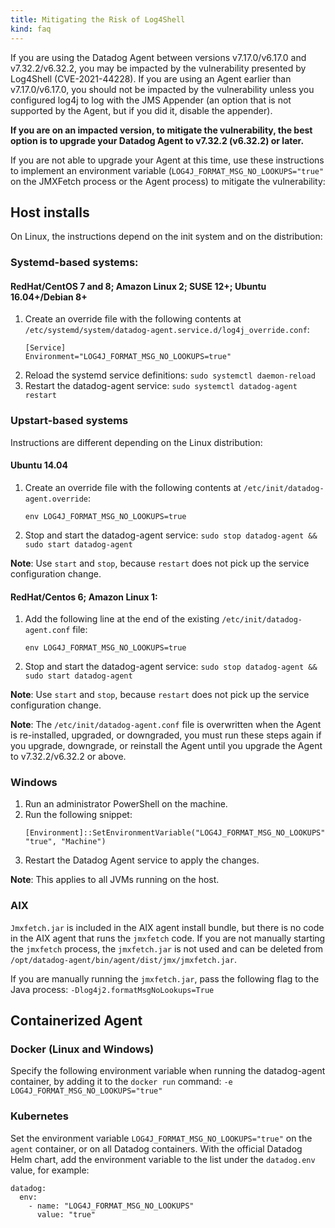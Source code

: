 ```yaml
---
title: Mitigating the Risk of Log4Shell
kind: faq
---
```


If you are using the Datadog Agent between versions v7.17.0/v6.17.0 and v7.32.2/v6.32.2, you may be impacted by the vulnerability presented by Log4Shell (CVE-2021-44228). If you are using an Agent earlier than v7.17.0/v6.17.0, you should not be impacted by the vulnerability unless you configured log4j to log with the JMS Appender (an option that is not supported by the Agent, but if you did it, disable the appender).

**If you are on an impacted version, to mitigate the vulnerability, the best option is to upgrade your Datadog Agent to v7.32.2 (v6.32.2) or later.** 

If you are not able to upgrade your Agent at this time, use these instructions to implement an environment variable (`LOG4J_FORMAT_MSG_NO_LOOKUPS="true"` on the JMXFetch process or the Agent process) to mitigate the vulnerability: 

## Host installs

On Linux, the instructions depend on the init system and on the distribution:

### Systemd-based systems:

#### RedHat/CentOS 7 and 8; Amazon Linux 2; SUSE 12+; Ubuntu 16.04+/Debian 8+

1. Create an override file with the following contents at `/etc/systemd/system/datadog-agent.service.d/log4j_override.conf`:
    ```
    [Service]
    Environment="LOG4J_FORMAT_MSG_NO_LOOKUPS=true"
    ```
2. Reload the systemd service definitions: `sudo systemctl daemon-reload`
3. Restart the datadog-agent service: `sudo systemctl datadog-agent restart`


### Upstart-based systems 

Instructions are different depending on the Linux distribution:

#### Ubuntu 14.04

1. Create an override file with the following contents at `/etc/init/datadog-agent.override`:
    ```
    env LOG4J_FORMAT_MSG_NO_LOOKUPS=true
    ```
2. Stop and start the datadog-agent service: `sudo stop datadog-agent && sudo start datadog-agent`

**Note**: Use `start` and `stop`, because `restart` does not pick up the service configuration change.

#### RedHat/Centos 6; Amazon Linux 1:

1. Add the following line at the end of the existing `/etc/init/datadog-agent.conf` file:
    ```
    env LOG4J_FORMAT_MSG_NO_LOOKUPS=true
    ```
2. Stop and start the datadog-agent service: `sudo stop datadog-agent && sudo start datadog-agent`

**Note**: Use `start` and `stop`, because `restart` does not pick up the service configuration change.

**Note**: The `/etc/init/datadog-agent.conf` file is overwritten when the Agent is re-installed, upgraded, or downgraded, you must run these steps again if you upgrade, downgrade, or reinstall the Agent until you upgrade the Agent to v7.32.2/v6.32.2 or above.

### Windows

1. Run an administrator PowerShell on the machine.
2. Run the following snippet:
    ```
    [Environment]::SetEnvironmentVariable("LOG4J_FORMAT_MSG_NO_LOOKUPS", "true", "Machine")
    ```
3. Restart the Datadog Agent service to apply the changes.

**Note**: This applies to all JVMs running on the host.

### AIX

`Jmxfetch.jar` is included in the AIX agent install bundle, but there is no code in the AIX agent that runs the `jmxfetch` code. If you are not manually starting the `jmxfetch` process, the `jmxfetch.jar` is not used and can be deleted from `/opt/datadog-agent/bin/agent/dist/jmx/jmxfetch.jar`.

If you are manually running the `jmxfetch.jar`, pass the following flag to the Java process: `‐Dlog4j2.formatMsgNoLookups=True`


## Containerized Agent

### Docker (Linux and Windows)

Specify the following environment variable when running the datadog-agent container, by adding it to the `docker run` command: `-e LOG4J_FORMAT_MSG_NO_LOOKUPS="true"`

### Kubernetes

Set the environment variable `LOG4J_FORMAT_MSG_NO_LOOKUPS="true"` on the `agent` container, or on all Datadog containers. With the official Datadog Helm chart, add the environment variable to the list under the `datadog.env` value, for example:

```
datadog:
  env:
    - name: "LOG4J_FORMAT_MSG_NO_LOOKUPS"
      value: "true"
```
